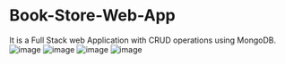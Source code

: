 # Book-Store-Web-App
It is a Full Stack web Application with CRUD operations using MongoDB.
![image](https://user-images.githubusercontent.com/81856196/179928505-a9aa21fd-e8e1-47f5-ba26-7e7af7084ca1.png)
![image](https://user-images.githubusercontent.com/81856196/179928897-8239b057-8612-4fa0-bff7-36deebabd0d8.png)
![image](https://user-images.githubusercontent.com/81856196/179928584-042b2a1b-9f6c-4d12-b1d9-c8cd9ce422bf.png)
![image](https://user-images.githubusercontent.com/81856196/179928635-5f5619b6-4bce-4901-ac43-776ec4f53da0.png)
